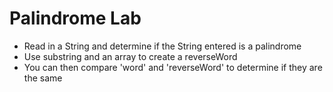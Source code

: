 Palindrome Lab
=
- Read in a String and determine if the String entered is a palindrome
- Use substring and an array to create a reverseWord
- You can then compare 'word' and 'reverseWord' to determine if they are the same
